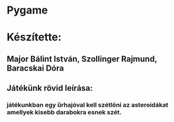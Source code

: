 # Pygame
# Készítette:
  ## Major Bálint István, Szollinger Rajmund, Baracskai Dóra

## Játékünk rövid leírása:
  ### játékunkban egy űrhajóval kell szétlöni az asteroidákat amellyek kisebb darabokra esnek szét.
